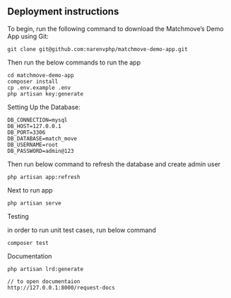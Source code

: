 ## Deployment instructions

To begin, run the following command to download the Matchmove’s Demo App using Git:

    git clone git@github.com:narenvphp/matchmove-demo-app.git

Then run the below commands to run the app
    
    cd matchmove-demo-app
    composer install
    cp .env.example .env
    php artisan key:generate

Setting Up the Database:

    DB_CONNECTION=mysql
    DB_HOST=127.0.0.1
    DB_PORT=3306
    DB_DATABASE=match_move
    DB_USERNAME=root
    DB_PASSWORD=admin@123
    
Then run below command to refresh the database and create admin user

    php artisan app:refresh

Next to run app 

    php artisan serve

Testing

in order to run unit test cases, run below command

    composer test
    
    
Documentation
    
    php artisan lrd:generate
    
    // to open documentaion
    http://127.0.0.1:8000/request-docs
    
    
 
